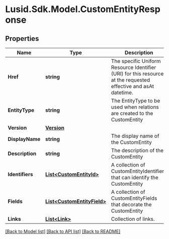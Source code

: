 # Lusid.Sdk.Model.CustomEntityResponse

## Properties

Name | Type | Description | Notes
------------ | ------------- | ------------- | -------------
**Href** | **string** | The specific Uniform Resource Identifier (URI) for this resource at the requested effective and asAt datetime. | [optional] 
**EntityType** | **string** | The EntityType to be used when relations are created to the CustomEntity | 
**Version** | [**Version**](Version.md) |  | 
**DisplayName** | **string** | The display name of the CustomEntity | 
**Description** | **string** | The description of the CustomEntity | [optional] 
**Identifiers** | [**List&lt;CustomEntityId&gt;**](CustomEntityId.md) | A collection of CustomEntityIdentifiers that can identify the CustomEntity | 
**Fields** | [**List&lt;CustomEntityField&gt;**](CustomEntityField.md) | A collection of CustomEntityFields that decorate the CustomEntity | 
**Links** | [**List&lt;Link&gt;**](Link.md) | Collection of links. | [optional] 

[[Back to Model list]](../README.md#documentation-for-models) [[Back to API list]](../README.md#documentation-for-api-endpoints) [[Back to README]](../README.md)

